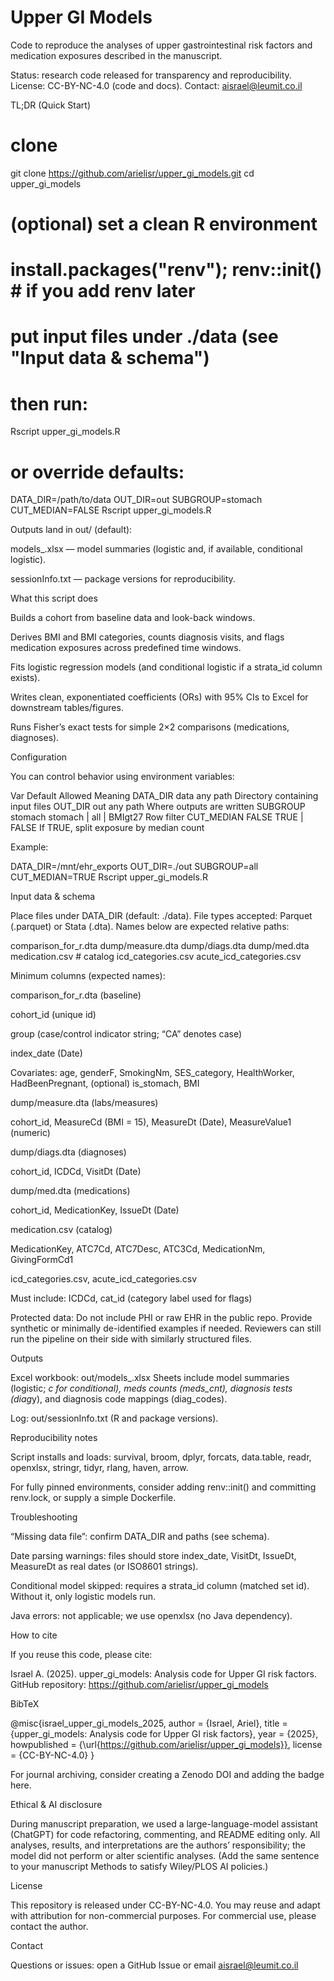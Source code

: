 # Upper GI Models

Code to reproduce the analyses of upper gastrointestinal risk factors and medication exposures described in the manuscript.

Status: research code released for transparency and reproducibility.
License: CC-BY-NC-4.0 (code and docs).
Contact: aisrael@leumit.co.il

TL;DR (Quick Start)
# clone
git clone https://github.com/arielisr/upper_gi_models.git
cd upper_gi_models

# (optional) set a clean R environment
# install.packages("renv"); renv::init()  # if you add renv later

# put input files under ./data (see "Input data & schema")
# then run:
Rscript upper_gi_models.R

# or override defaults:
DATA_DIR=/path/to/data OUT_DIR=out SUBGROUP=stomach CUT_MEDIAN=FALSE Rscript upper_gi_models.R


Outputs land in out/ (default):

models_<SUBGROUP>.xlsx — model summaries (logistic and, if available, conditional logistic).

sessionInfo.txt — package versions for reproducibility.

What this script does

Builds a cohort from baseline data and look-back windows.

Derives BMI and BMI categories, counts diagnosis visits, and flags medication exposures across predefined time windows.

Fits logistic regression models (and conditional logistic if a strata_id column exists).

Writes clean, exponentiated coefficients (ORs) with 95% CIs to Excel for downstream tables/figures.

Runs Fisher’s exact tests for simple 2×2 comparisons (medications, diagnoses).

Configuration

You can control behavior using environment variables:

Var	Default	Allowed	Meaning
DATA_DIR	data	any path	Directory containing input files
OUT_DIR	out	any path	Where outputs are written
SUBGROUP	stomach	stomach | all | BMIgt27	Row filter
CUT_MEDIAN	FALSE	TRUE | FALSE	If TRUE, split exposure by median count

Example:

DATA_DIR=/mnt/ehr_exports OUT_DIR=./out SUBGROUP=all CUT_MEDIAN=TRUE Rscript upper_gi_models.R

Input data & schema

Place files under DATA_DIR (default: ./data). File types accepted: Parquet (.parquet) or Stata (.dta). Names below are expected relative paths:

comparison_for_r.dta
dump/measure.dta
dump/diags.dta
dump/med.dta
medication.csv               # catalog
icd_categories.csv
acute_icd_categories.csv


Minimum columns (expected names):

comparison_for_r.dta (baseline)

cohort_id (unique id)

group (case/control indicator string; “CA” denotes case)

index_date (Date)

Covariates: age, genderF, SmokingNm, SES_category, HealthWorker, HadBeenPregnant, (optional) is_stomach, BMI

dump/measure.dta (labs/measures)

cohort_id, MeasureCd (BMI = 15), MeasureDt (Date), MeasureValue1 (numeric)

dump/diags.dta (diagnoses)

cohort_id, ICDCd, VisitDt (Date)

dump/med.dta (medications)

cohort_id, MedicationKey, IssueDt (Date)

medication.csv (catalog)

MedicationKey, ATC7Cd, ATC7Desc, ATC3Cd, MedicationNm, GivingFormCd1

icd_categories.csv, acute_icd_categories.csv

Must include: ICDCd, cat_id (category label used for flags)

Protected data: Do not include PHI or raw EHR in the public repo. Provide synthetic or minimally de-identified examples if needed. Reviewers can still run the pipeline on their side with similarly structured files.

Outputs

Excel workbook: out/models_<SUBGROUP>.xlsx
Sheets include model summaries (logistic; _c for conditional), meds counts (meds_cnt), diagnosis tests (diag_<years>y), and diagnosis code mappings (diag_codes).

Log: out/sessionInfo.txt (R and package versions).

Reproducibility notes

Script installs and loads: survival, broom, dplyr, forcats, data.table, readr, openxlsx, stringr, tidyr, rlang, haven, arrow.

For fully pinned environments, consider adding renv::init() and committing renv.lock, or supply a simple Dockerfile.

Troubleshooting

“Missing data file”: confirm DATA_DIR and paths (see schema).

Date parsing warnings: files should store index_date, VisitDt, IssueDt, MeasureDt as real dates (or ISO8601 strings).

Conditional model skipped: requires a strata_id column (matched set id). Without it, only logistic models run.

Java errors: not applicable; we use openxlsx (no Java dependency).

How to cite

If you reuse this code, please cite:

Israel A. (2025). upper_gi_models: Analysis code for Upper GI risk factors. GitHub repository: https://github.com/arielisr/upper_gi_models

BibTeX

@misc{israel_upper_gi_models_2025,
  author       = {Israel, Ariel},
  title        = {upper\_gi\_models: Analysis code for Upper GI risk factors},
  year         = {2025},
  howpublished = {\url{https://github.com/arielisr/upper_gi_models}},
  license      = {CC-BY-NC-4.0}
}


For journal archiving, consider creating a Zenodo DOI and adding the badge here.

Ethical & AI disclosure

During manuscript preparation, we used a large-language-model assistant (ChatGPT) for code refactoring, commenting, and README editing only. All analyses, results, and interpretations are the authors’ responsibility; the model did not perform or alter scientific analyses. (Add the same sentence to your manuscript Methods to satisfy Wiley/PLOS AI policies.)

License

This repository is released under CC-BY-NC-4.0. You may reuse and adapt with attribution for non-commercial purposes. For commercial use, please contact the author.

Contact

Questions or issues: open a GitHub Issue or email aisrael@leumit.co.il
